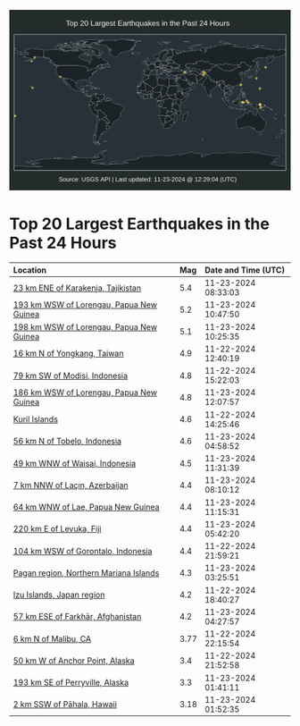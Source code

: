 ![Map](./map.png)

# Top 20 Largest Earthquakes in the Past 24 Hours

| Location | Mag | Date and Time (UTC) |
|:---|:---|:---|
| [23 km ENE of Karakenja, Tajikistan](https://earthquake.usgs.gov/earthquakes/eventpage/usd00125in) | 5.4 | 11-23-2024 08:33:03 |
| [193 km WSW of Lorengau, Papua New Guinea](https://earthquake.usgs.gov/earthquakes/eventpage/us6000p78j) | 5.2 | 11-23-2024 10:47:50 |
| [198 km WSW of Lorengau, Papua New Guinea](https://earthquake.usgs.gov/earthquakes/eventpage/us6000p78e) | 5.1 | 11-23-2024 10:25:35 |
| [16 km N of Yongkang, Taiwan](https://earthquake.usgs.gov/earthquakes/eventpage/us6000p6ze) | 4.9 | 11-22-2024 12:40:19 |
| [79 km SW of Modisi, Indonesia](https://earthquake.usgs.gov/earthquakes/eventpage/us6000p6zn) | 4.8 | 11-22-2024 15:22:03 |
| [186 km WSW of Lorengau, Papua New Guinea](https://earthquake.usgs.gov/earthquakes/eventpage/us6000p78s) | 4.8 | 11-23-2024 12:07:57 |
| [Kuril Islands](https://earthquake.usgs.gov/earthquakes/eventpage/us6000p6zh) | 4.6 | 11-22-2024 14:25:46 |
| [56 km N of Tobelo, Indonesia](https://earthquake.usgs.gov/earthquakes/eventpage/us6000p76u) | 4.6 | 11-23-2024 04:58:52 |
| [49 km WNW of Waisai, Indonesia](https://earthquake.usgs.gov/earthquakes/eventpage/us6000p78n) | 4.5 | 11-23-2024 11:31:39 |
| [7 km NNW of Laçın, Azerbaijan](https://earthquake.usgs.gov/earthquakes/eventpage/us6000p77p) | 4.4 | 11-23-2024 08:10:12 |
| [64 km WNW of Lae, Papua New Guinea](https://earthquake.usgs.gov/earthquakes/eventpage/us6000p78m) | 4.4 | 11-23-2024 11:15:31 |
| [220 km E of Levuka, Fiji](https://earthquake.usgs.gov/earthquakes/eventpage/us6000p76z) | 4.4 | 11-23-2024 05:42:20 |
| [104 km WSW of Gorontalo, Indonesia](https://earthquake.usgs.gov/earthquakes/eventpage/us6000p757) | 4.4 | 11-22-2024 21:59:21 |
| [Pagan region, Northern Mariana Islands](https://earthquake.usgs.gov/earthquakes/eventpage/us6000p761) | 4.3 | 11-23-2024 03:25:51 |
| [Izu Islands, Japan region](https://earthquake.usgs.gov/earthquakes/eventpage/us6000p746) | 4.2 | 11-22-2024 18:40:27 |
| [57 km ESE of Farkhār, Afghanistan](https://earthquake.usgs.gov/earthquakes/eventpage/us6000p76r) | 4.2 | 11-23-2024 04:27:57 |
| [6 km N of Malibu, CA](https://earthquake.usgs.gov/earthquakes/eventpage/ci40798519) | 3.77 | 11-22-2024 22:15:54 |
| [50 km W of Anchor Point, Alaska](https://earthquake.usgs.gov/earthquakes/eventpage/ak024f15jutw) | 3.4 | 11-22-2024 21:52:58 |
| [193 km SE of Perryville, Alaska](https://earthquake.usgs.gov/earthquakes/eventpage/us6000p75u) | 3.3 | 11-23-2024 01:41:11 |
| [2 km SSW of Pāhala, Hawaii](https://earthquake.usgs.gov/earthquakes/eventpage/hv74537972) | 3.18 | 11-23-2024 01:52:35 |
